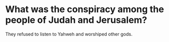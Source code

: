 # What was the conspiracy among the people of Judah and Jerusalem?

They refused to listen to Yahweh and worshiped other gods.
